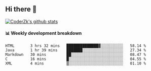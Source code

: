 ## Hi there 👋

[![CoderZk's github stats](https://github-readme-stats.vercel.app/api?username=zhoukuo123&show_icons=true)](https://github.com/anuraghazra/github-readme-stats)

#### :bar_chart: Weekly development breakdown

<!--START_SECTION:waka-->
```text
HTML       3 hrs 32 mins   ██████████████▓░░░░░░░░░░   58.14 % 
Java       1 hr 39 mins    ███████░░░░░░░░░░░░░░░░░░   27.34 % 
Markdown   30 mins         ██░░░░░░░░░░░░░░░░░░░░░░░   08.47 % 
C          16 mins         █░░░░░░░░░░░░░░░░░░░░░░░░   04.55 % 
XML        4 mins          ▒░░░░░░░░░░░░░░░░░░░░░░░░   01.10 % 
```
<!--END_SECTION:waka-->
